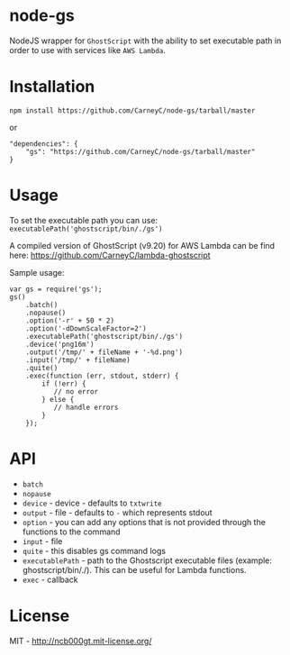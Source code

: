 node-gs
=====

NodeJS wrapper for `GhostScript` with the ability to set executable path in order to use with services like `AWS Lambda`.

Installation
=====
`npm install https://github.com/CarneyC/node-gs/tarball/master`

or

    "dependencies": {
        "gs": "https://github.com/CarneyC/node-gs/tarball/master"
    }

Usage
=====
To set the executable path you can use:
`executablePath('ghostscript/bin/./gs')`

A compiled version of GhostScript (v9.20) for AWS Lambda can be find here:
https://github.com/CarneyC/lambda-ghostscript


Sample usage:

    var gs = require('gs');
    gs()
        .batch()
        .nopause()
        .option('-r' + 50 * 2)
        .option('-dDownScaleFactor=2')
        .executablePath('ghostscript/bin/./gs')
        .device('png16m')
        .output('/tmp/' + fileName + '-%d.png')
        .input('/tmp/' + fileName)
        .quite()
        .exec(function (err, stdout, stderr) {
            if (!err) {
               // no error
            } else {
               // handle errors
            }
        });


API
=====

* `batch`
* `nopause`
* `device` - device - defaults to `txtwrite`
* `output` - file - defaults to `-` which represents stdout
* `option` - you can add any options that is not provided through the functions to the command
* `input` - file
* `quite` - this disables gs command logs
* `executablePath` - path to the Ghostscript executable files (example: ghostscript/bin/./). This can be useful for Lambda functions.
* `exec` - callback


# License

MIT - http://ncb000gt.mit-license.org/
